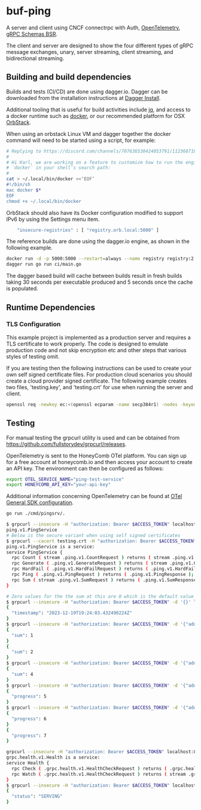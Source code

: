 # buf-ping

A server and client using CNCF connectrpc with Auth, [OpenTelemetry](https://opentelemetry.io), [gRPC Schemas BSR](https://buf.build).

The client and server are designed to show the four different types of gRPC message exchanges, unary, server streaming, client streaming, and bidirectional streaming.

## Building and build dependencies

Builds and tests (CI/CD) are done using dagger.io.  Dagger can be downloaded from the installation instructions at [Dagger Install](docs.dagger.io/cli).

Additional tooling that is useful for build activities include [jq](https://github.com/jqlang/jq), and access to a docker runtime such as [docker](https://docker.com), or our recommended platform for OSX [OrbStack](https://orbstack.dev).

When using an orbstack Linux VM and dagger together the docker command will need to be started using a script, for example:

```sh
# Replying to https://discord.com/channels/707636530424053791/1123687185837740053/1186907997532868618
#
# Hi Karl, we are working on a feature to customize how to run the engine container. In the meantime you could add a shell script called 
# `docker` in your shell’s search path:
#
cat > ~/.local/bin/docker <<‘EOF’
#!/bin/sh
mac docker $*
EOF
chmod +x ~/.local/bin/docker
```

OrbStack should also have its Docker configuration modified to support IPv6 by using the Settings menu item.

```sh
    "insecure-registries" : [ "registry.orb.local:5000" ]
```

The reference builds are done using the dagger.io engine, as shown in the following example.

```sh
docker run -d -p 5000:5000 --restart=always --name registry registry:2
dagger run go run ci/main.go
```

The dagger based build will cache between builds result in fresh builds taking 30 seconds per executable produced and 5 seconds once the cache is populated.

## Runtime Dependencies

### TLS Configuration

This example project is implemented as a production server and requires a TLS certificate to work properly.  The code is designed to emulate production code and not skip encryption etc and other steps that various styles of testing omit.

If you are testing then the following instructions can be used to create your own self signed certificate files.  For production cloud scenarios you should create a cloud provider signed certificate.  The following example creates two files, 'testing.key', and 'testing.crt' for use when running the server and client.

```sh
openssl req -newkey ec:<(openssl ecparam -name secp384r1) -nodes -keyout testing.key -x509 -days 180 -out testing.crt -subj '/C=US/ST=CA/L=Sonoma/O=Karl Mutch, INC/OU=Org' -addext 'subjectAltName=DNS:localhost,IP:127.0.0.1'
```

## Testing

For manual testing the grpcurl utility is used and can be obtained from <https://github.com/fullstorydev/grpcurl/releases>.

OpenTelemetry is sent to the HoneyComb OTel platform.  You can sign up for a free account at honeycomb.io and then access your account to create an API key. The environment can then be configured as follows:

```sh
export OTEL_SERVICE_NAME="ping-test-service"
export HONEYCOMB_API_KEY="your-api-key"
```

Additional information concerning OpenTelemetry can be found at [OTel General SDK configuration](https://opentelemetry.io/docs/specs/otel/configuration/sdk-environment-variables/#general-sdk-configuration).

```sh
go run ./cmd/pingsrv/.
```

```sh
$ grpcurl --insecure -H "authorization: Bearer $ACCESS_TOKEN" localhost:$PORT list
ping.v1.PingService
# Below is the secure variant when using self signed certificates
$ grpcurl --cacert testing.crt -H "authorization: Bearer $ACCESS_TOKEN" localhost:8080 describe
ping.v1.PingService is a service:
service PingService {
  rpc Count ( stream .ping.v1.CountRequest ) returns ( stream .ping.v1.CountResponse );
  rpc Generate ( .ping.v1.GenerateRequest ) returns ( stream .ping.v1.GenerateResponse );
  rpc HardFail ( .ping.v1.HardFailRequest ) returns ( .ping.v1.HardFailResponse );
  rpc Ping ( .ping.v1.PingRequest ) returns ( .ping.v1.PingResponse );
  rpc Sum ( stream .ping.v1.SumRequest ) returns ( .ping.v1.SumResponse );
}
```

```sh
# Zero values for the the sum at this are 0 which is the default value and will not be serialized on the wire
$ grpcurl --insecure -H "authorization: Bearer $ACCESS_TOKEN" -d '{}' localhost:8080 ping.v1.PingService/Ping
{
  "timestamp": "2023-12-19T19:24:03.432490224Z"
}
$ grpcurl --insecure -H "authorization: Bearer $ACCESS_TOKEN" -d '{"addition":"1"}{"addition":"1"}' localhost:8080 ping.v1.PingService/Count
{
  "sum": 1
}
{
  "sum": 2
}
$ grpcurl --insecure -H "authorization: Bearer $ACCESS_TOKEN" -d '{"addition":"1"}{"addition":"1"}' localhost:8080 ping.v1.PingService/Sum
{
  "sum": 4
}
$ grpcurl --insecure -H "authorization: Bearer $ACCESS_TOKEN" -d '{"addition":"1"}' localhost:8080 ping.v1.PingService/Generate
{
  "progress": 5
}
$ grpcurl --insecure -H "authorization: Bearer $ACCESS_TOKEN" -d '{"addition":"2"}' localhost:8080 ping.v1.PingService/Generate
{
  "progress": 6
}
{
  "progress": 7
}
```

```sh
grpcurl --insecure -H "authorization: Bearer $ACCESS_TOKEN" localhost:8080 describe grpc.health.v1.Health
grpc.health.v1.Health is a service:
service Health {
  rpc Check ( .grpc.health.v1.HealthCheckRequest ) returns ( .grpc.health.v1.HealthCheckResponse );
  rpc Watch ( .grpc.health.v1.HealthCheckRequest ) returns ( stream .grpc.health.v1.HealthCheckResponse );
}
$ grpcurl --insecure -H "authorization: Bearer $ACCESS_TOKEN" localhost:8080 grpc.health.v1.Health/Check
{
  "status": "SERVING"
}
```
